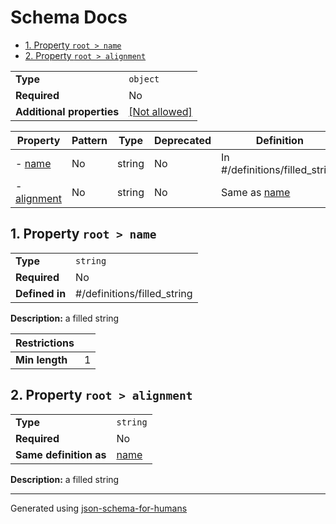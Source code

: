 # Schema Docs

- [1. Property `root > name`](#name-6e616d65)
- [2. Property `root > alignment`](#alignment-6d656e74)

|                           |                                                         |
| ------------------------- | ------------------------------------------------------- |
| **Type**                  | `object`                                                |
| **Required**              | No                                                      |
| **Additional properties** | [[Not allowed]](# "Additional Properties not allowed.") |

| Property                            | Pattern | Type   | Deprecated | Definition                      | Title/Description |
| ----------------------------------- | ------- | ------ | ---------- | ------------------------------- | ----------------- |
| - [name](#name-6e616d65 )           | No      | string | No         | In #/definitions/filled_string  | a filled string   |
| - [alignment](#alignment-6d656e74 ) | No      | string | No         | Same as [name](#name-6e616d65 ) | a filled string   |

## <a name="name-6e616d65"></a>1. Property `root > name`

|                |                             |
| -------------- | --------------------------- |
| **Type**       | `string`                    |
| **Required**   | No                          |
| **Defined in** | #/definitions/filled_string |

**Description:** a filled string

| Restrictions   |   |
| -------------- | - |
| **Min length** | 1 |

## <a name="alignment-6d656e74"></a>2. Property `root > alignment`

|                        |               |
| ---------------------- | ------------- |
| **Type**               | `string`      |
| **Required**           | No            |
| **Same definition as** | [name](#name) |

**Description:** a filled string

----------------------------------------------------------------------------------------------------------------------------
Generated using [json-schema-for-humans](https://github.com/coveooss/json-schema-for-humans)

